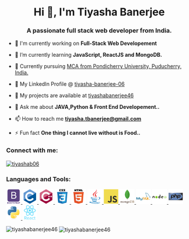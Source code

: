 <!-- ### Hi there 👋 -->

<!--
**tiyashabanerjee46/tiyashabanerjee46** is a ✨ _special_ ✨ repository because its `README.md` (this file) appears on your GitHub profile.

Here are some ideas to get you started:

- 🔭 I’m currently working on ...
- 🌱 I’m currently learning ...
- 👯 I’m looking to collaborate on ...
- 🤔 I’m looking for help with ...
- 💬 Ask me about ...
- 📫 How to reach me: ...
- 😄 Pronouns: ...
- ⚡ Fun fact: ...
-->
<h1 align="center">Hi 👋, I'm Tiyasha Banerjee</h1>
<h3 align="center">A passionate full stack web developer from India.</h3>

- 🔭 I'm currently working on **Full-Stack Web Developement**

- 🌱 I’m currently learning **JavaScript, ReactJS and MongoDB.**

- 🏫 Currently pursuing [MCA from Pondicherry University, Puducherry, India.](https://www.pondiuni.edu.in/)

- 🤝 My LinkedIn Profile @ [tiyasha-banerjee-06](https://www.linkedin.com/in/tiyasha-banerjee-06/)

- 📝 My projects are available at [tiyashabanerjee46](tiyashabanerjee46)

- 💬 Ask me about **JAVA,Python & Front End Developement..**

- 📫 How to reach me **tiyasha.tbanerjee@gmail.com**

- ⚡ Fun fact **One thing I cannot live without is Food..**

<h3 align="left">Connect with me:</h3>
<p align="left">
<a href="https://www.codechef.com/users/tiyashab06" target="blank"><img align="center" src="https://cdn.jsdelivr.net/npm/simple-icons@3.1.0/icons/codechef.svg" alt="tiyashab06" height="30" width="40" /></a>
</p>

<h3 align="left">Languages and Tools:</h3>
<p align="left"> <a href="https://getbootstrap.com" target="_blank"> <img src="https://raw.githubusercontent.com/devicons/devicon/master/icons/bootstrap/bootstrap-plain-wordmark.svg" alt="bootstrap" width="40" height="40"/> </a> <a href="https://www.cprogramming.com/" target="_blank"> <img src="https://raw.githubusercontent.com/devicons/devicon/master/icons/c/c-original.svg" alt="c" width="40" height="40"/> </a> <a href="https://www.w3schools.com/cpp/" target="_blank"> <img src="https://raw.githubusercontent.com/devicons/devicon/master/icons/cplusplus/cplusplus-original.svg" alt="cplusplus" width="40" height="40"/> </a> <a href="https://www.w3schools.com/css/" target="_blank"> <img src="https://raw.githubusercontent.com/devicons/devicon/master/icons/css3/css3-original-wordmark.svg" alt="css3" width="40" height="40"/> </a> <a href="https://www.w3.org/html/" target="_blank"> <img src="https://raw.githubusercontent.com/devicons/devicon/master/icons/html5/html5-original-wordmark.svg" alt="html5" width="40" height="40"/> </a> <a href="https://www.java.com" target="_blank"> <img src="https://raw.githubusercontent.com/devicons/devicon/master/icons/java/java-original.svg" alt="java" width="40" height="40"/> </a> <a href="https://developer.mozilla.org/en-US/docs/Web/JavaScript" target="_blank"> <img src="https://raw.githubusercontent.com/devicons/devicon/master/icons/javascript/javascript-original.svg" alt="javascript" width="40" height="40"/> </a> <a href="https://www.mongodb.com/" target="_blank"> <img src="https://raw.githubusercontent.com/devicons/devicon/master/icons/mongodb/mongodb-original-wordmark.svg" alt="mongodb" width="40" height="40"/> </a> <a href="https://www.mysql.com/" target="_blank"> <img src="https://raw.githubusercontent.com/devicons/devicon/master/icons/mysql/mysql-original-wordmark.svg" alt="mysql" width="40" height="40"/> </a> <a href="https://nodejs.org" target="_blank"> <img src="https://raw.githubusercontent.com/devicons/devicon/master/icons/nodejs/nodejs-original-wordmark.svg" alt="nodejs" width="40" height="40"/> </a> <a href="https://www.php.net" target="_blank"> <img src="https://raw.githubusercontent.com/devicons/devicon/master/icons/php/php-original.svg" alt="php" width="40" height="40"/> </a> <a href="https://www.python.org" target="_blank"> <img src="https://raw.githubusercontent.com/devicons/devicon/master/icons/python/python-original.svg" alt="python" width="40" height="40"/> </a> <a href="https://reactjs.org/" target="_blank"> <img src="https://raw.githubusercontent.com/devicons/devicon/master/icons/react/react-original-wordmark.svg" alt="react" width="40" height="40"/> </a> </p>

<p><img align="left" src="https://github-readme-stats.vercel.app/api/top-langs?username=tiyashabanerjee46&show_icons=true&locale=en&layout=compact" alt="tiyashabanerjee46" /></p>

<p>&nbsp;<img align="center" src="https://github-readme-stats.vercel.app/api?username=tiyashabanerjee46&show_icons=true&locale=en" alt="tiyashabanerjee46" /></p>

